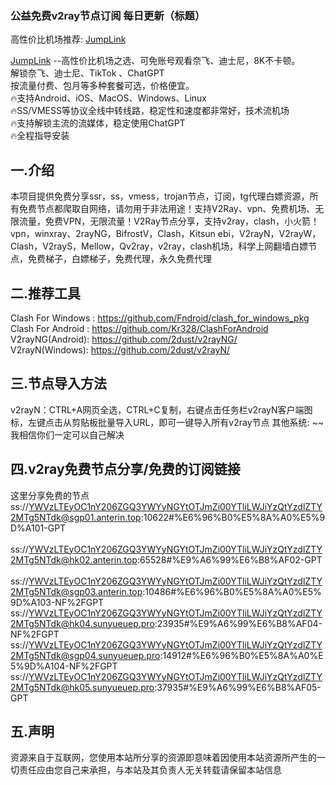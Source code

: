 
### 公益免费v2ray节点订阅 每日更新（标题）

高性价比机场推荐: <a href="https://super.quicklinkapp.top/">JumpLink</a> 

<a href="https://super.quicklinkapp.top/">JumpLink</a> --高性价比机场之选、可免账号观看奈飞、迪士尼，8K不卡顿。<br>
解锁奈飞、迪士尼、TikTok 、ChatGPT<br>
按流量付费、包月等多种套餐可选，价格便宜。<br>
🔥支持Android、iOS、MacOS、Windows、Linux<br>
🔥SS/VMESS等协议全线中转线路，稳定性和速度都非常好，技术流机场<br>
🔥支持解锁主流的流媒体，稳定使用ChatGPT<br>
🔥全程指导安装<br>

## 一.介绍
本项目提供免费分享ssr，ss，vmess，trojan节点，订阅，tg代理白嫖资源，所有免费节点都爬取自网络，请勿用于非法用途！支持V2Ray、vpn、免费机场、无限流量，免费VPN，无限流量！V2Ray节点分享，支持v2ray，clash，小火箭！vpn，winxray、2rayNG，BifrostV，Clash，Kitsun ebi，V2rayN，V2rayW，Clash，V2rayS，Mellow，Qv2ray，v2ray，clash机场，科学上网翻墙白嫖节点，免费梯子，白嫖梯子，免费代理，永久免费代理

## 二.推荐工具
Clash For Windows : https://github.com/Fndroid/clash_for_windows_pkg <br>
Clash For Android : https://github.com/Kr328/ClashForAndroid  <br>
V2rayNG(Android): https://github.com/2dust/v2rayNG/  <br>
V2rayN(Windows): https://github.com/2dust/v2rayN/ <br>

##  三.节点导入方法
v2rayN：CTRL+A网页全选，CTRL+C复制，右键点击任务栏v2rayN客户端图标，左键点击从剪贴板批量导入URL，即可一键导入所有v2ray节点
其他系统: ~~ 我相信你们一定可以自己解决

##  四.v2ray免费节点分享/免费的订阅链接
这里分享免费的节点<br>
ss://YWVzLTEyOC1nY206ZGQ3YWYyNGYtOTJmZi00YTliLWJiYzQtYzdlZTY2MTg5NTdk@sgp01.anterin.top:10622#%E6%96%B0%E5%8A%A0%E5%9D%A101-GPT   <br><br>
ss://YWVzLTEyOC1nY206ZGQ3YWYyNGYtOTJmZi00YTliLWJiYzQtYzdlZTY2MTg5NTdk@hk02.anterin.top:65528#%E9%A6%99%E6%B8%AF02-GPT    <br><br>
ss://YWVzLTEyOC1nY206ZGQ3YWYyNGYtOTJmZi00YTliLWJiYzQtYzdlZTY2MTg5NTdk@sgp03.anterin.top:10486#%E6%96%B0%E5%8A%A0%E5%9D%A103-NF%2FGPT  <br>
ss://YWVzLTEyOC1nY206ZGQ3YWYyNGYtOTJmZi00YTliLWJiYzQtYzdlZTY2MTg5NTdk@hk04.sunyueuep.pro:23935#%E9%A6%99%E6%B8%AF04-NF%2FGPT  <br>
ss://YWVzLTEyOC1nY206ZGQ3YWYyNGYtOTJmZi00YTliLWJiYzQtYzdlZTY2MTg5NTdk@sgp04.sunyueuep.pro:14912#%E6%96%B0%E5%8A%A0%E5%9D%A104-NF%2FGPT  <br>
ss://YWVzLTEyOC1nY206ZGQ3YWYyNGYtOTJmZi00YTliLWJiYzQtYzdlZTY2MTg5NTdk@hk05.sunyueuep.pro:37935#%E9%A6%99%E6%B8%AF05-GPT  <br>



##  五.声明
资源来自于互联网，您使用本站所分享的资源即意味着因使用本站资源所产生的一切责任应由您自己来承担，与本站及其负责人无关转载请保留本站信息




